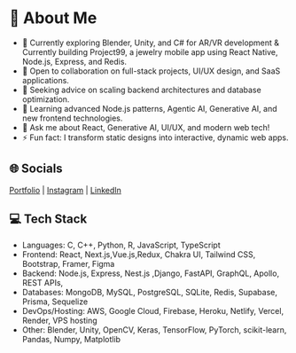 
# 💫 About Me

- 🔭 Currently exploring Blender, Unity, and C# for AR/VR development & Currently building Project99, a jewelry mobile app using React Native, Node.js, Express, and Redis.
- 👯 Open to collaboration on full-stack projects, UI/UX design, and SaaS applications.
- 🤝 Seeking advice on scaling backend architectures and database optimization.
- 🌱 Learning advanced Node.js patterns, Agentic AI, Generative AI, and new frontend technologies.
- 💬 Ask me about React, Generative AI, UI/UX, and modern web tech!
- ⚡ Fun fact: I transform static designs into interactive, dynamic web apps.

## 🌐 Socials

[Portfolio](https://viraj179-portfolio.netlify.app/) | [Instagram](https://instagram.com/viraj___179) | [LinkedIn](https://www.linkedin.com/in/viraj-disale-techie)

## 💻 Tech Stack

- Languages: C, C++, Python, R, JavaScript, TypeScript
- Frontend: React, Next.js,Vue.js,Redux, Chakra UI, Tailwind CSS, Bootstrap, Framer, Figma
- Backend: Node.js, Express, Nest.js ,Django, FastAPI, GraphQL, Apollo, REST APIs,
- Databases: MongoDB, MySQL, PostgreSQL, SQLite, Redis, Supabase, Prisma, Sequelize
- DevOps/Hosting: AWS, Google Cloud, Firebase, Heroku, Netlify, Vercel, Render, VPS hosting
- Other: Blender, Unity, OpenCV, Keras, TensorFlow, PyTorch, scikit-learn, Pandas, Numpy, Matplotlib
